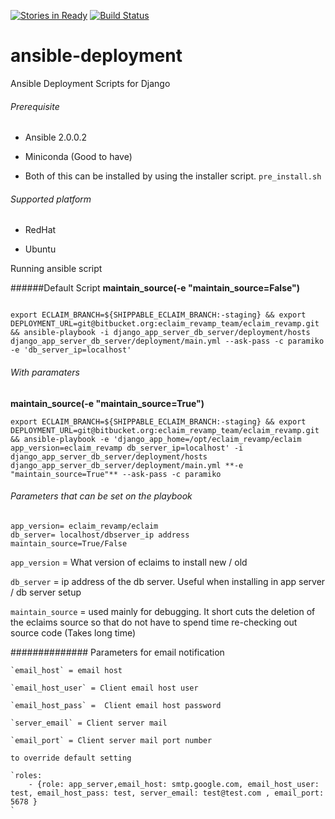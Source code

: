 [![Stories in Ready](https://badge.waffle.io/censof/ansible-deployment.png?label=ready&title=Ready)](https://waffle.io/censof/ansible-deployment)
[![Build Status](https://travis-ci.org/censof/ansible-deployment.svg?branch=master)](https://travis-ci.org/censof/ansible-deployment)
# ansible-deployment
Ansible Deployment Scripts for Django

###### Prerequisite

- Ansible 2.0.0.2

- Miniconda (Good to have)

- Both of this can be installed by using the installer script. `pre_install.sh`

###### Supported platform

- RedHat

- Ubuntu

Running ansible script

######Default Script 
**maintain_source(-e "maintain_source=False")**
```

export ECLAIM_BRANCH=${SHIPPABLE_ECLAIM_BRANCH:-staging} && export DEPLOYMENT_URL=git@bitbucket.org:eclaim_revamp_team/eclaim_revamp.git && ansible-playbook -i django_app_server_db_server/deployment/hosts django_app_server_db_server/deployment/main.yml --ask-pass -c paramiko -e 'db_server_ip=localhost'
```

###### With paramaters
**maintain_source(-e "maintain_source=True")**

```
export ECLAIM_BRANCH=${SHIPPABLE_ECLAIM_BRANCH:-staging} && export DEPLOYMENT_URL=git@bitbucket.org:eclaim_revamp_team/eclaim_revamp.git && ansible-playbook -e 'django_app_home=/opt/eclaim_revamp/eclaim app_version=eclaim_revamp db_server_ip=localhost' -i django_app_server_db_server/deployment/hosts django_app_server_db_server/deployment/main.yml **-e "maintain_source=True"** --ask-pass -c paramiko
```

###### Parameters that can be set on the playbook

```
app_version= eclaim_revamp/eclaim
db_server= localhost/dbserver_ip address
maintain_source=True/False
```
`app_version` = What version of eclaims to install new / old

`db_server` = ip address of the db server. Useful when installing in app server / db server setup

`maintain_source` = used mainly for debugging. It short cuts the deletion of the eclaims source so that do not have to spend time 
re-checking out source code (Takes long time)

############## Parameters for email notification

```
`email_host` = email host

`email_host_user` = Client email host user

`email_host_pass` =  Client email host password

`server_email` = Client server mail

`email_port` = Client server mail port number
```

```
to override default setting

`roles:
    - {role: app_server,email_host: smtp.google.com, email_host_user: test, email_host_pass: test, server_email: test@test.com , email_port: 5678 }
`







